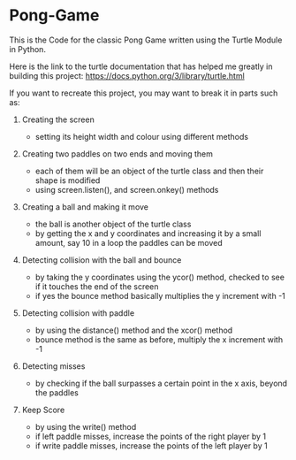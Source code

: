 # Pong-Game
This is the Code for the classic Pong Game written using the Turtle Module in Python. 

Here is the link to the turtle documentation that has helped me greatly in building this project:
https://docs.python.org/3/library/turtle.html

If you want to recreate this project, you may want to break it in parts such as:
1. Creating the screen 
	- setting its height width and colour using different methods

2. Creating two paddles on two ends and moving them 
	- each of them will be an object of the turtle class and then their shape is modified 
	- using screen.listen(), and screen.onkey() methods

3. Creating a ball and making it move 
	- the ball is another object of the turtle class 
	- by getting the x and y coordinates and increasing it by a small amount, say 10 in a loop the paddles can be moved

4. Detecting collision with the ball and bounce
	- by taking the y coordinates using the ycor() method, checked to see if it touches the end of the screen
	- if yes the bounce method basically multiplies the y increment with -1

5. Detecting collision with paddle
	- by using the distance() method and the xcor() method
	- bounce method is the same as before, multiply the x increment with -1 

6. Detecting misses
	- by checking if the ball surpasses a certain point in the x axis, beyond the paddles

7. Keep Score
	- by using the write() method
	- if left paddle misses, increase the points of the right player by 1
	- if write paddle misses, increase the points of the left player by 1
